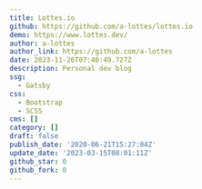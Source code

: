 ```yaml
---
title: Lottes.io
github: https://github.com/a-lottes/lottes.io
demo: https://www.lottes.dev/
author: a-lottes
author_link: https://github.com/a-lottes
date: 2023-11-26T07:40:49.727Z
description: Personal dev blog
ssg:
  - Gatsby
css:
  - Bootstrap
  - SCSS
cms: []
category: []
draft: false
publish_date: '2020-06-21T15:27:04Z'
update_date: '2023-03-15T08:01:11Z'
github_star: 0
github_fork: 0
---
```


